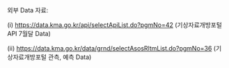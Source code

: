 외부 Data 자료: 

(i) https://data.kma.go.kr/api/selectApiList.do?pgmNo=42 (기상자료개방포털 API 7월달 Data)

(ii) https://data.kma.go.kr/data/grnd/selectAsosRltmList.do?pgmNo=36 (기상자료개방포털 관측, 예측 Data)

